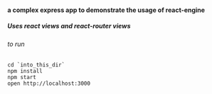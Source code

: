 #### a complex express app to demonstrate the usage of react-engine

##### Uses react views and react-router views

###### to run
```shell
cd `into_this_dir`
npm install
npm start
open http://localhost:3000
```
